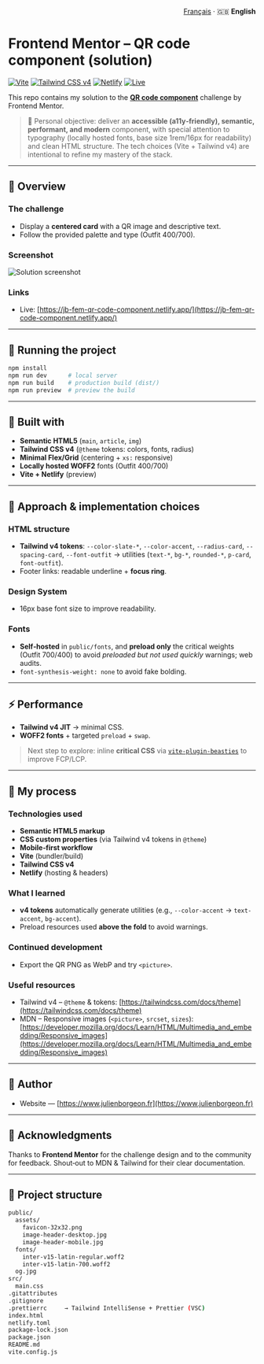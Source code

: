 <p align="right" dir="ltr">
  <a href="./README.md" lang="fr" hreflang="fr" rel="alternate" title="Lire la doc en français" aria-label="Lire la doc en français">Français</a> · 🇬🇧 <strong>English</strong>
</p>

# Frontend Mentor – QR code component (solution)

[![Vite](https://img.shields.io/badge/Vite-⚡-646CFF?logo=vite&logoColor=white)](https://vitejs.dev/) [![Tailwind CSS v4](https://img.shields.io/badge/Tailwind%20CSS-v4-06B6D4?logo=tailwindcss&logoColor=white)](https://tailwindcss.com/) [![Netlify](https://img.shields.io/badge/Netlify-deploy-00C7B7?logo=netlify&logoColor=white)](https://www.netlify.com/) [![Live](https://img.shields.io/badge/Live-jb--fem--qr--code--component.netlify.app-brightgreen)](https://jb-fem-qr-code-component.netlify.app/)

This repo contains my solution to the **[QR code component](https://www.frontendmentor.io/challenges/qr-code-component-iux_sIO_H)** challenge by Frontend Mentor.

> 🎯 Personal objective: deliver an **accessible (a11y‑friendly), semantic, performant, and modern** component, with special attention to typography (locally hosted fonts, base size 1rem/16px for readability) and clean HTML structure. The tech choices (Vite + Tailwind v4) are intentional to refine my mastery of the stack.

---

## 🔎 Overview

### The challenge

- Display a **centered card** with a QR image and descriptive text.
- Follow the provided palette and type (Outfit 400/700).

### Screenshot

![Solution screenshot](https://jb-fem-qr-code-component.netlify.app/og.jpg)

### Links

- Live: [https://jb-fem-qr-code-component.netlify.app/](https://jb-fem-qr-code-component.netlify.app/)

---

## 🚀 Running the project

```bash
npm install
npm run dev      # local server
npm run build    # production build (dist/)
npm run preview  # preview the build
```

---

## 🧱 Built with

- **Semantic HTML5** (`main`, `article`, `img`)
- **Tailwind CSS v4** (`@theme` tokens: colors, fonts, radius)
- **Minimal Flex/Grid** (centering + `xs:` responsive)
- **Locally hosted WOFF2** fonts (Outfit 400/700)
- **Vite + Netlify** (preview)

---

## 🧭 Approach & implementation choices

### HTML structure

- **Tailwind v4 tokens**: `--color-slate-*`, `--color-accent`, `--radius-card`, `--spacing-card`, `--font-outfit` → utilities (`text-*`, `bg-*`, `rounded-*`, `p-card`, `font-outfit`).
- Footer links: readable underline + **focus ring**.

### Design System

- 16px base font size to improve readability.

### Fonts

- **Self‑hosted** in `public/fonts`, and **preload only** the critical weights (Outfit 700/400) to avoid _preloaded but not used quickly_ warnings; web audits.
- `font-synthesis-weight: none` to avoid fake bolding.

---

## ⚡ Performance

- **Tailwind v4 JIT** → minimal CSS.
- **WOFF2 fonts** + targeted `preload` + `swap`.

> Next step to explore: inline **critical CSS** via [`vite-plugin-beasties`](https://github.com/danielroe/beasties) to improve FCP/LCP.

---

## 🧪 My process

### Technologies used

- **Semantic HTML5 markup**
- **CSS custom properties** (via Tailwind v4 tokens in `@theme`)
- **Mobile‑first workflow**
- **Vite** (bundler/build)
- **Tailwind CSS v4**
- **Netlify** (hosting & headers)

### What I learned

- **v4 tokens** automatically generate utilities (e.g., `--color-accent` → `text-accent`, `bg-accent`).
- Preload resources used **above the fold** to avoid warnings.

### Continued development

- Export the QR PNG as WebP and try `<picture>`.

### Useful resources

- Tailwind v4 – `@theme` & tokens: [https://tailwindcss.com/docs/theme](https://tailwindcss.com/docs/theme)
- MDN – Responsive images (`<picture>`, `srcset`, `sizes`): [https://developer.mozilla.org/docs/Learn/HTML/Multimedia_and_embedding/Responsive_images](https://developer.mozilla.org/docs/Learn/HTML/Multimedia_and_embedding/Responsive_images)

---

## 👤 Author

- Website — [https://www.julienborgeon.fr](https://www.julienborgeon.fr)

---

## 🙌 Acknowledgments

Thanks to **Frontend Mentor** for the challenge design and to the community for feedback.
Shout‑out to MDN & Tailwind for their clear documentation.

---

## 📁 Project structure

```bash
public/
  assets/
    favicon-32x32.png
    image-header-desktop.jpg
    image-header-mobile.jpg
  fonts/
    inter-v15-latin-regular.woff2
    inter-v15-latin-700.woff2
  og.jpg
src/
  main.css
.gitattributes
.gitignore
.prettierrc     → Tailwind IntelliSense + Prettier (VSC)
index.html
netlify.toml
package-lock.json
package.json
README.md
vite.config.js
```

